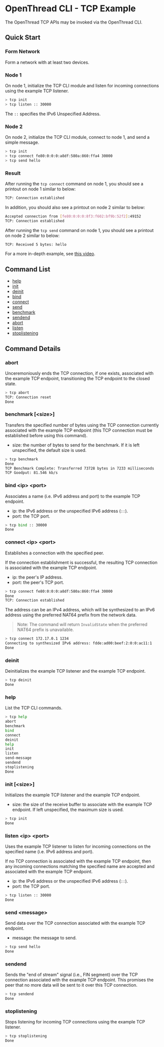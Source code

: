 # OpenThread CLI - TCP Example

The OpenThread TCP APIs may be invoked via the OpenThread CLI.

## Quick Start

### Form Network

Form a network with at least two devices.

### Node 1

On node 1, initialize the TCP CLI module and listen for incoming connections using the example TCP listener.

```bash
> tcp init
> tcp listen :: 30000
```

The `::` specifies the IPv6 Unspecified Address.

### Node 2

On node 2, initialize the TCP CLI module, connect to node 1, and send a simple message.

```bash
> tcp init
> tcp connect fe80:0:0:0:a8df:580a:860:ffa4 30000
> tcp send hello
```

### Result

After running the `tcp connect` command on node 1, you should see a printout on node 1 similar to below:

```bash
TCP: Connection established
```

In addition, you should also see a printout on node 2 similar to below:

```bash
Accepted connection from [fe80:0:0:0:8f3:f602:bf9b:52f2]:49152
TCP: Connection established
```

After running the `tcp send` command on node 1, you should see a printout on node 2 similar to below:

```bash
TCP: Received 5 bytes: hello
```

For a more in-depth example, see [this video](https://youtu.be/ppZ784YUKlI).

## Command List

- [help](#help)
- [init](#init-size)
- [deinit](#deinit)
- [bind](#bind-ip-port)
- [connect](#connect-ip-port)
- [send](#send-message)
- [benchmark](#benchmark-size)
- [sendend](#sendend)
- [abort](#abort)
- [listen](#listen-ip-port)
- [stoplistening](#stoplistening)

## Command Details

### abort

Unceremoniously ends the TCP connection, if one exists, associated with the example TCP endpoint, transitioning the TCP endpoint to the closed state.

```bash
> tcp abort
TCP: Connection reset
Done
```

### benchmark [\<size\>]

Transfers the specified number of bytes using the TCP connection currently associated with the example TCP endpoint (this TCP connection must be established before using this command).

- size: the number of bytes to send for the benchmark. If it is left unspecified, the default size is used.

```bash
> tcp benchmark
Done
TCP Benchmark Complete: Transferred 73728 bytes in 7233 milliseconds
TCP Goodput: 81.546 kb/s
```

### bind \<ip\> \<port\>

Associates a name (i.e. IPv6 address and port) to the example TCP endpoint.

- ip: the IPv6 address or the unspecified IPv6 address (`::`).
- port: the TCP port.

```bash
> tcp bind :: 30000
Done
```

### connect \<ip\> \<port\>

Establishes a connection with the specified peer.

If the connection establishment is successful, the resulting TCP connection is associated with the example TCP endpoint.

- ip: the peer's IP address.
- port: the peer's TCP port.

```bash
> tcp connect fe80:0:0:0:a8df:580a:860:ffa4 30000
Done
TCP: Connection established
```

The address can be an IPv4 address, which will be synthesized to an IPv6 address using the preferred NAT64 prefix from the network data.

> Note: The command will return `InvalidState` when the preferred NAT64 prefix is unavailable.

```bash
> tcp connect 172.17.0.1 1234
Connecting to synthesized IPv6 address: fdde:ad00:beef:2:0:0:ac11:1
Done
```

### deinit

Deinitializes the example TCP listener and the example TCP endpoint.

```bash
> tcp deinit
Done
```

### help

List the TCP CLI commands.

```bash
> tcp help
abort
benchmark
bind
connect
deinit
help
init
listen
send-message
sendend
stoplistening
Done
```

### init [\<size\>]

Initializes the example TCP listener and the example TCP endpoint.

- size: the size of the receive buffer to associate with the example TCP endpoint. If left unspecified, the maximum size is used.

```bash
> tcp init
Done
```

### listen \<ip\> \<port\>

Uses the example TCP listener to listen for incoming connections on the specified name (i.e. IPv6 address and port).

If no TCP connection is associated with the example TCP endpoint, then any incoming connections matching the specified name are accepted and associated with the example TCP endpoint.

- ip: the IPv6 address or the unspecified IPv6 address (`::`).
- port: the TCP port.

```bash
> tcp listen :: 30000
Done
```

### send \<message\>

Send data over the TCP connection associated with the example TCP endpoint.

- message: the message to send.

```bash
> tcp send hello
Done
```

### sendend

Sends the "end of stream" signal (i.e., FIN segment) over the TCP connection associated with the example TCP endpoint. This promises the peer that no more data will be sent to it over this TCP connection.

```bash
> tcp sendend
Done
```

### stoplistening

Stops listening for incoming TCP connections using the example TCP listener.

```bash
> tcp stoplistening
Done
```
